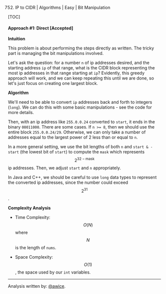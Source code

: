 752. IP to CIDR | Algorithms | Easy | Bit Manipulation

[TOC]

#### Approach #1: Direct [Accepted]

**Intuition**

This problem is about performing the steps directly as written.  The tricky part is managing the bit manipulations involved.

Let's ask the question: for a number `n` of ip addresses desired, and the starting address `ip` of that range, what is the CIDR block representing the most ip addresses in that range starting at `ip`?  Evidently, this greedy approach will work, and we can keep repeating this until we are done, so let's just focus on creating one largest block.

**Algorithm**

We'll need to be able to convert `ip` addresses back and forth to integers (`long`).  We can do this with some basic manipulations - see the code for more details.

Then, with an ip address like `255.0.0.24` converted to `start`, it ends in the binary `00011000`.  There are some cases.  If `n >= 8`, then we should use the entire block `255.0.0.24/29`.  Otherwise, we can only take a number of addresses equal to the largest power of 2 less than or equal to `n`.

In a more general setting, we use the bit lengths of both `n` and `start & -start` (the lowest bit of `start`) to compute the `mask` which represents $$2^{32 - \text{mask}}$$ ip addresses.  Then, we adjust `start` and `n` appropriately.

In Java and C++, we should be careful to use `long` data types to represent the converted ip addresses, since the number could exceed $$2^{31}$$.



**Complexity Analysis**

* Time Complexity: $$O(N)$$ where $$N$$ is the length of `nums`.

* Space Complexity: $$O(1)$$, the space used by our `int` variables.

---

Analysis written by: [@awice](https://leetcode.com/awice).
